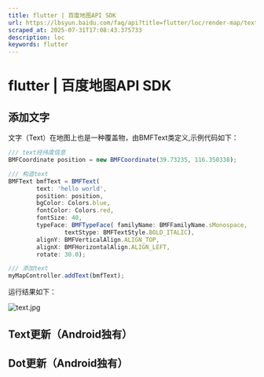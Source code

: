 ```yaml
---
title: flutter | 百度地图API SDK
url: https://lbsyun.baidu.com/faq/api?title=flutter/loc/render-map/text
scraped_at: 2025-07-31T17:08:43.375733
description: loc
keywords: flutter
---
```


# flutter | 百度地图API SDK

## 添加文字

文字（Text）在地图上也是一种覆盖物，由BMFText类定义,示例代码如下：
```javascript
/// text经纬度信息
BMFCoordinate position = new BMFCoordinate(39.73235, 116.350338);

/// 构造text
BMFText bmfText = BMFText(
        text: 'hello world',
        position: position,
        bgColor: Colors.blue, 
        fontColor: Colors.red, 
        fontSize: 40, 
        typeFace: BMFTypeFace( familyName: BMFFamilyName.sMonospace,  
                textStype: BMFTextStyle.BOLD_ITALIC),
        alignY: BMFVerticalAlign.ALIGN_TOP,
        alignX: BMFHorizontalAlign.ALIGN_LEFT,
        rotate: 30.0);

/// 添加text
myMapController.addText(bmfText);
```
运行结果如下：

![text.jpg](https://mapopen-website-webapi.bj.bcebos.com/images/flutter/map/text.jpg)

## Text更新（Android独有）

## Dot更新（Android独有）